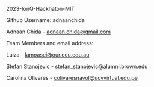 2023-IonQ-Hackhaton-MIT

Github Username: adnaanchida

Adnaan Chida - adnaan.chida@gmail.com

Team Members and email address: 

Luiza - lamoasei@our.ecu.edu.au

Stefan Stanojevic - stefan_stanojevic@alumni.brown.edu

Carolina Olivares - colivaresnavol@ucvvirtual.edu.pe
